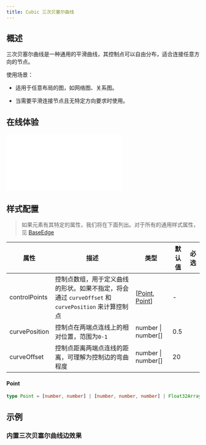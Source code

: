 ```yaml
---
title: Cubic 三次贝塞尔曲线
---
```


## 概述

三次贝塞尔曲线是一种通用的平滑曲线，其控制点可以自由分布，适合连接任意方向的节点。

使用场景：

- 适用于任意布局的图，如网络图、关系图。

- 当需要平滑连接节点且无特定方向要求时使用。

## 在线体验

<embed src="@/common/api/elements/edges/cubic.md"></embed>

## 样式配置

> 如果元素有其特定的属性，我们将在下面列出。对于所有的通用样式属性，见 [BaseEdge](/manual/element/edge/build-in/base-edge)

| 属性          | 描述                                                                                               | 类型                               | 默认值 | 必选 |
| ------------- | -------------------------------------------------------------------------------------------------- | ---------------------------------- | ------ | ---- |
| controlPoints | 控制点数组，用于定义曲线的形状。如果不指定，将会通过 `curveOffset` 和 `curvePosition` 来计算控制点 | [[Point](#point), [Point](#point)] | -      |      |
| curvePosition | 控制点在两端点连线上的相对位置，范围为`0-1`                                                        | number &#124; number[]             | 0.5    |      |
| curveOffset   | 控制点距离两端点连线的距离，可理解为控制边的弯曲程度                                               | number &#124; number[]             | 20     |      |

#### Point

```typescript
type Point = [number, number] | [number, number, number] | Float32Array;
```

## 示例

### 内置三次贝塞尔曲线边效果

<Playground path="element/edge/demo/cubic.js" rid="default-cubic-edge" height='520px'></Playground>
